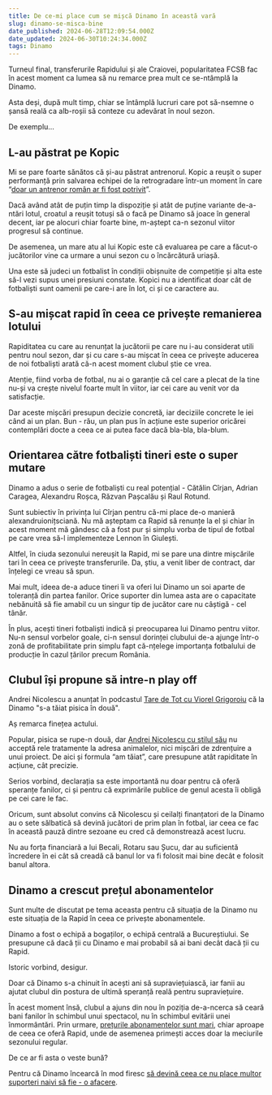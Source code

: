 ```yaml
---
title: De ce-mi place cum se mișcă Dinamo în această vară
slug: dinamo-se-misca-bine
date_published: 2024-06-28T12:09:54.000Z
date_updated: 2024-06-30T10:24:34.000Z
tags: Dinamo
---
```


Turneul final, transferurile Rapidului și ale Craiovei, popularitatea FCSB fac în acest moment ca lumea să nu remarce prea mult ce se-ntâmplă la Dinamo.

Asta deși, după mult timp, chiar se întâmplă lucruri care pot să-nsemne o șansă reală ca alb-roșii să conteze cu adevărat în noul sezon.

De exemplu...

## L-au păstrat pe Kopic

Mi se pare foarte sănătos că și-au păstrat antrenorul. Kopic a reușit o super performanță prin salvarea echipei de la retrogradare într-un moment în care “[doar un antrenor român ar fi fost potrivit](https://iamsport.ro/editorial/scoala-federala-de-ipocriti-cu-licenta-pro-id15355.html)”.

Dacă având atât de puțin timp la dispoziție și atât de puține variante de-a-ntări lotul, croatul a reușit totuși să o facă pe Dinamo să joace în general decent, iar pe alocuri chiar foarte bine, m-aștept ca-n sezonul viitor progresul să continue.

De asemenea, un mare atu al lui Kopic este că evaluarea pe care a făcut-o jucătorilor vine ca urmare a unui sezon cu o încărcătură uriașă.

Una este să judeci un fotbalist în condiții obișnuite de competiție și alta este să-l vezi supus unei presiuni constate. Kopici nu a identificat doar cât de fotbaliști sunt oamenii pe care-i are în lot, ci și ce caractere au.

## S-au mișcat rapid în ceea ce privește remanierea lotului

Rapiditatea cu care au renunțat la jucătorii pe care nu i-au considerat utili pentru noul sezon, dar și cu care s-au mișcat în ceea ce privește aducerea de noi fotbaliști arată că-n acest moment clubul știe ce vrea.

Atenție, fiind vorba de fotbal, nu ai o garanție că cel care a plecat de la tine nu-și va crește nivelul foarte mult în viitor, iar cei care au venit vor da satisfacție.

Dar aceste mișcări presupun decizie concretă, iar deciziile concrete le iei când ai un plan. Bun - rău, un plan pus în acțiune este superior oricărei contemplări docte a ceea ce ai putea face dacă bla-bla, bla-blum.

## Orientarea către fotbaliști tineri este o super mutare

Dinamo a adus o serie de fotbaliști cu real potențial - Cătălin Cîrjan, Adrian Caragea, Alexandru Roșca, Răzvan Pașcalău și Raul Rotund.

Sunt subiectiv în privința lui Cîrjan pentru că-mi place de-o manieră alexandruionițsciană. Nu mă așteptam ca Rapid să renunțe la el și chiar în acest moment mă gândesc că a fost pur și simplu vorba de tipul de fotbal pe care vrea să-l implementeze Lennon în Giulești.

Altfel, în ciuda sezonului nereușit la Rapid, mi se pare una dintre mișcările tari în ceea ce privește transferurile. Da, știu, a venit liber de contract, dar înțelegi ce vreau să spun.

Mai mult, ideea de-a aduce tineri îi va oferi lui Dinamo un soi aparte de toleranță din partea fanilor. Orice suporter din lumea asta are o capacitate nebănuită să fie amabil cu un singur tip de jucător care nu câștigă - cel tânăr.

În plus, acești tineri fotbaliști indică și preocuparea lui Dinamo pentru viitor. Nu-n sensul vorbelor goale, ci-n sensul dorinței clubului de-a ajunge într-o zonă de profitabilitate prin simplu fapt că-nțelege importanța fotbalului de producție în cazul țărilor precum România.

## Clubul își propune să intre-n play off

Andrei Nicolescu a anunțat în podcastul [Tare de Tot cu Viorel Grigoroiu](https://www.youtube.com/watch?v=l-aTyVZUXxo) că la Dinamo "s-a tăiat pisica în două".

Aș remarca finețea actului.

Popular, pisica se rupe-n două, dar [Andrei Nicolescu cu stilul său](https://iamsport.ro/editorial/de-ce-se-exprima-andrei-nicolescu-asa-cum-se-exprima-cele-3-mari-ghinioane-id7927.html) nu acceptă rele tratamente la adresa animalelor, nici mișcări de zdrențuire a unui proiect. De aici și formula “am tăiat”, care presupune atât rapiditate în acțiune, cât precizie.

Serios vorbind, declarația sa este importantă nu doar pentru că oferă speranțe fanilor, ci și pentru că exprimările publice de genul acesta îi obligă pe cei care le fac.

Oricum, sunt absolut convins că Nicolescu și ceilalți finanțatori de la Dinamo au o sete sălbatică să devină jucători de prim plan în fotbal, iar ceea ce fac în această pauză dintre sezoane eu cred că demonstrează acest lucru.

Nu au forța financiară a lui Becali, Rotaru sau Șucu, dar au suficientă încredere în ei cât să creadă că banul lor va fi folosit mai bine decât e folosit banul altora.

## Dinamo a crescut prețul abonamentelor

Sunt multe de discutat pe tema aceasta pentru că situația de la Dinamo nu este situația de la Rapid în ceea ce privește abonamentele.

Dinamo a fost o echipă a bogaților, o echipă centrală a Bucureștiului. Se presupune că dacă ții cu Dinamo e mai probabil să ai bani decât dacă ții cu Rapid.

Istoric vorbind, desigur.

Doar că Dinamo s-a chinuit în acești ani să supraviețuiască, iar fanii au ajutat clubul din postura de ultimă speranță reală pentru supraviețuire.

În acest moment însă, clubul a ajuns din nou în poziția de-a-ncerca să ceară bani fanilor în schimbul unui spectacol, nu în schimbul evitării unei înmormântări. Prin urmare, [prețurile abonamentelor sunt mari](https://www.gsp.ro/fotbal/liga-1/dinamo-abonamente-sezonul-viitor-pret-746713.html), chiar aproape de ceea ce oferă Rapid, unde de asemenea primești acces doar la meciurile sezonului regular.

De ce ar fi asta o veste bună?

Pentru că Dinamo încearcă în mod firesc [să devină ceea ce nu place multor suporteri naivi să fie - o afacere](https://iamsport.ro/editorial/stefan-beldie-de-ce-ar-trebui-sa-te-bucuri-pentru-profitul-din-fotbal-al-lui-sucu-becali-si-al-altora-ca-ei-id3714.html).
